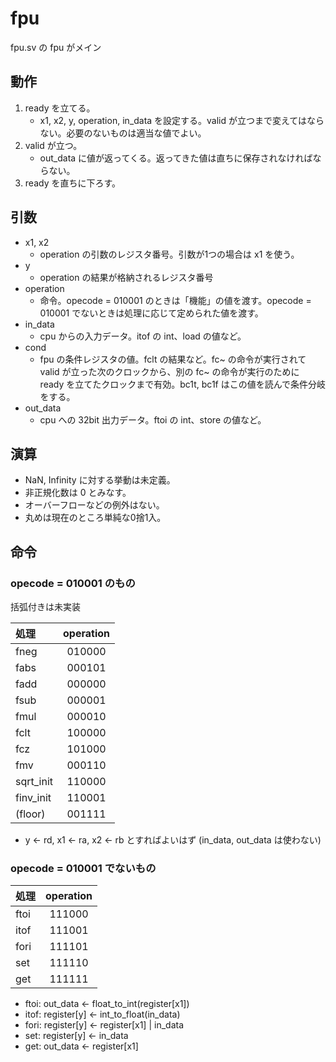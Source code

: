 # fpu

fpu.sv の fpu がメイン

## 動作
1. ready を立てる。
    - x1, x2, y, operation, in_data を設定する。valid が立つまで変えてはならない。必要のないものは適当な値でよい。
1. valid が立つ。
    - out_data に値が返ってくる。返ってきた値は直ちに保存されなければならない。
1. ready を直ちに下ろす。

## 引数
- x1, x2
    - operation の引数のレジスタ番号。引数が1つの場合は x1 を使う。
- y
    - operation の結果が格納されるレジスタ番号
- operation
    - 命令。opecode = 010001 のときは「機能」の値を渡す。opecode = 010001 でないときは処理に応じて定められた値を渡す。
- in_data
    - cpu からの入力データ。itof の int、load の値など。
- cond
    - fpu の条件レジスタの値。fclt の結果など。fc~ の命令が実行されて valid が立った次のクロックから、別の fc~ の命令が実行のために ready を立てたクロックまで有効。bc1t, bc1f はこの値を読んで条件分岐をする。
- out_data
    - cpu への 32bit 出力データ。ftoi の int、store の値など。

## 演算
- NaN, Infinity に対する挙動は未定義。
- 非正規化数は 0 とみなす。
- オーバーフローなどの例外はない。
- 丸めは現在のところ単純な0捨1入。

## 命令
### opecode = 010001 のもの
括弧付きは未実装

|処理|operation|
|:--|:--:|
|fneg|010000|
|fabs|000101|
|fadd|000000|
|fsub|000001|
|fmul|000010|
|fclt|100000|
|fcz|101000|
|fmv|000110|
|sqrt_init|110000|
|finv_init|110001|
|(floor)|001111|

- y <- rd, x1 <- ra, x2 <- rb とすればよいはず (in_data, out_data は使わない)

### opecode = 010001 でないもの

|処理|operation|
|:--|:--:|
|ftoi|111000|
|itof|111001|
|fori|111101|
|set|111110|
|get|111111|

- ftoi: out_data <- float_to_int(register[x1])
- itof: register[y] <- int_to_float(in_data)
- fori: register[y] <- register[x1] | in_data
- set: register[y] <- in_data
- get: out_data <- register[x1]
